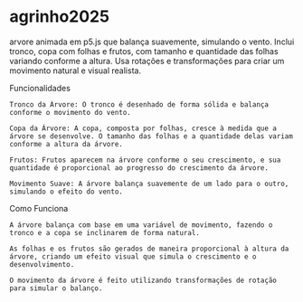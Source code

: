 # agrinho2025
arvore animada em p5.js que balança suavemente, simulando o vento. Inclui tronco, copa com folhas e frutos, com tamanho e quantidade das folhas variando conforme a altura. Usa rotações e transformações para criar um movimento natural e visual realista.

Funcionalidades

    Tronco da Árvore: O tronco é desenhado de forma sólida e balança conforme o movimento do vento.

    Copa da Árvore: A copa, composta por folhas, cresce à medida que a árvore se desenvolve. O tamanho das folhas e a quantidade delas variam conforme a altura da árvore.

    Frutos: Frutos aparecem na árvore conforme o seu crescimento, e sua quantidade é proporcional ao progresso do crescimento da árvore.

    Movimento Suave: A árvore balança suavemente de um lado para o outro, simulando o efeito do vento.

Como Funciona

    A árvore balança com base em uma variável de movimento, fazendo o tronco e a copa se inclinarem de forma natural.

    As folhas e os frutos são gerados de maneira proporcional à altura da árvore, criando um efeito visual que simula o crescimento e o desenvolvimento.

    O movimento da árvore é feito utilizando transformações de rotação para simular o balanço.
